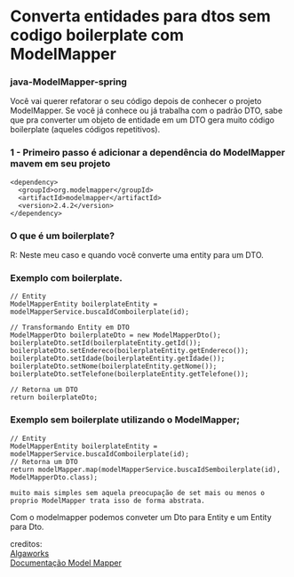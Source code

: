 # Converta entidades para dtos sem codigo boilerplate com ModelMapper

### java-ModelMapper-spring

Você vai querer refatorar o seu código depois de conhecer o projeto ModelMapper.
Se você já conhece ou já trabalha com o padrão DTO, sabe que pra converter um objeto de entidade em um DTO gera muito código boilerplate (aqueles códigos repetitivos).

### 1 - Primeiro passo é adicionar a dependência do ModelMapper mavem em seu projeto

````
<dependency>
  <groupId>org.modelmapper</groupId>
  <artifactId>modelmapper</artifactId>
  <version>2.4.2</version>
</dependency>
````


### O que é um boilerplate?
R: Neste meu caso e quando você converte uma entity para um DTO.

### Exemplo com boilerplate.

````
// Entity 
ModelMapperEntity boilerplateEntity = modelMapperService.buscaIdComboilerplate(id);

// Transformando Entity em DTO
ModelMapperDto boilerplateDto = new ModelMapperDto();
boilerplateDto.setId(boilerplateEntity.getId());
boilerplateDto.setEndereco(boilerplateEntity.getEndereco());
boilerplateDto.setIdade(boilerplateEntity.getIdade());
boilerplateDto.setNome(boilerplateEntity.getNome());
boilerplateDto.setTelefone(boilerplateEntity.getTelefone());

// Retorna um DTO
return boilerplateDto;
````

### Exemplo sem boilerplate utilizando o ModelMapper;
````
// Entity 
ModelMapperEntity boilerplateEntity = modelMapperService.buscaIdComboilerplate(id);
// Retorna um DTO
return modelMapper.map(modelMapperService.buscaIdSemboilerplate(id), ModelMapperDto.class);

muito mais simples sem aquela preocupação de set mais ou menos o proprio ModelMapper trata isso de forma abstrata.
````

Com o modelmapper podemos conveter um Dto para Entity e um Entity para Dto.

creditos: </br>
[Algaworks](https://www.linkedin.com/feed/hashtag/?keywords=modelmapper&highlightedUpdateUrns=urn%3Ali%3Aactivity%3A6799318021534978048) </br>
[Documentação Model Mapper](http://modelmapper.org/getting-started/) </br>
